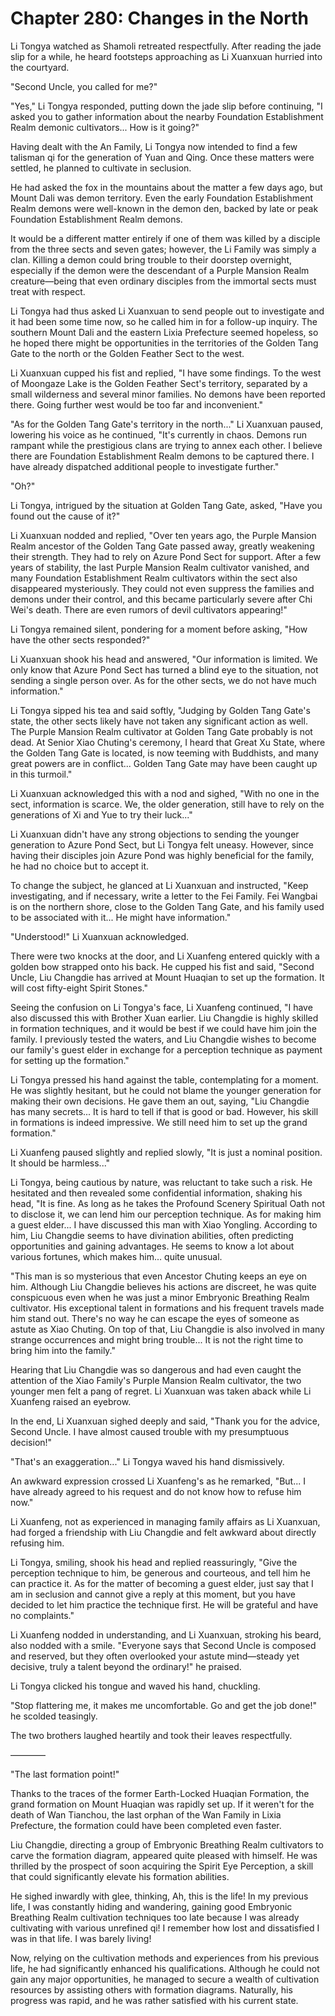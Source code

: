 # Chapter 280: Changes in the North

Li Tongya watched as Shamoli retreated respectfully. After reading the jade slip for a while, he heard footsteps approaching as Li Xuanxuan hurried into the courtyard.

"Second Uncle, you called for me?"

"Yes," Li Tongya responded, putting down the jade slip before continuing, "I asked you to gather information about the nearby Foundation Establishment Realm demonic cultivators... How is it going?"

Having dealt with the An Family, Li Tongya now intended to find a few talisman qi for the generation of Yuan and Qing. Once these matters were settled, he planned to cultivate in seclusion.

He had asked the fox in the mountains about the matter a few days ago, but Mount Dali was demon territory. Even the early Foundation Establishment Realm demons were well-known in the demon den, backed by late or peak Foundation Establishment Realm demons.

It would be a different matter entirely if one of them was killed by a disciple from the three sects and seven gates; however, the Li Family was simply a clan. Killing a demon could bring trouble to their doorstep overnight, especially if the demon were the descendant of a Purple Mansion Realm creature—being that even ordinary disciples from the immortal sects must treat with respect.

Li Tongya had thus asked Li Xuanxuan to send people out to investigate and it had been some time now, so he called him in for a follow-up inquiry. The southern Mount Dali and the eastern Lixia Prefecture seemed hopeless, so he hoped there might be opportunities in the territories of the Golden Tang Gate to the north or the Golden Feather Sect to the west.

Li Xuanxuan cupped his fist and replied, "I have some findings. To the west of Moongaze Lake is the Golden Feather Sect's territory, separated by a small wilderness and several minor families. No demons have been reported there. Going further west would be too far and inconvenient."

"As for the Golden Tang Gate's territory in the north..." Li Xuanxuan paused, lowering his voice as he continued, "It's currently in chaos. Demons run rampant while the prestigious clans are trying to annex each other. I believe there are Foundation Establishment Realm demons to be captured there. I have already dispatched additional people to investigate further."

"Oh?"

Li Tongya, intrigued by the situation at Golden Tang Gate, asked, "Have you found out the cause of it?"

Li Xuanxuan nodded and replied, "Over ten years ago, the Purple Mansion Realm ancestor of the Golden Tang Gate passed away, greatly weakening their strength. They had to rely on Azure Pond Sect for support. After a few years of stability, the last Purple Mansion Realm cultivator vanished, and many Foundation Establishment Realm cultivators within the sect also disappeared mysteriously. They could not even suppress the families and demons under their control, and this became particularly severe after Chi Wei's death. There are even rumors of devil cultivators appearing!"

Li Tongya remained silent, pondering for a moment before asking, "How have the other sects responded?"

Li Xuanxuan shook his head and answered, "Our information is limited. We only know that Azure Pond Sect has turned a blind eye to the situation, not sending a single person over. As for the other sects, we do not have much information."

Li Tongya sipped his tea and said softly, "Judging by Golden Tang Gate's state, the other sects likely have not taken any significant action as well. The Purple Mansion Realm cultivator at Golden Tang Gate probably is not dead. At Senior Xiao Chuting's ceremony, I heard that Great Xu State, where the Golden Tang Gate is located, is now teeming with Buddhists, and many great powers are in conflict... Golden Tang Gate may have been caught up in this turmoil."

Li Xuanxuan acknowledged this with a nod and sighed, "With no one in the sect, information is scarce. We, the older generation, still have to rely on the generations of Xi and Yue to try their luck..."

Li Xuanxuan didn't have any strong objections to sending the younger generation to Azure Pond Sect, but Li Tongya felt uneasy. However, since having their disciples join Azure Pond was highly beneficial for the family, he had no choice but to accept it.

To change the subject, he glanced at Li Xuanxuan and instructed, "Keep investigating, and if necessary, write a letter to the Fei Family. Fei Wangbai is on the northern shore, close to the Golden Tang Gate, and his family used to be associated with it... He might have information."

"Understood!" Li Xuanxuan acknowledged.

There were two knocks at the door, and Li Xuanfeng entered quickly with a golden bow strapped onto his back. He cupped his fist and said, "Second Uncle, Liu Changdie has arrived at Mount Huaqian to set up the formation. It will cost fifty-eight Spirit Stones."

Seeing the confusion on Li Tongya's face, Li Xuanfeng continued, "I have also discussed this with Brother Xuan earlier. Liu Changdie is highly skilled in formation techniques, and it would be best if we could have him join the family. I previously tested the waters, and Liu Changdie wishes to become our family's guest elder in exchange for a perception technique as payment for setting up the formation."

Li Tongya pressed his hand against the table, contemplating for a moment. He was slightly hesitant, but he could not blame the younger generation for making their own decisions. He gave them an out, saying, "Liu Changdie has many secrets... It is hard to tell if that is good or bad. However, his skill in formations is indeed impressive. We still need him to set up the grand formation."

Li Xuanfeng paused slightly and replied slowly, "It is just a nominal position. It should be harmless..."

Li Tongya, being cautious by nature, was reluctant to take such a risk. He hesitated and then revealed some confidential information, shaking his head, "It is fine. As long as he takes the Profound Scenery Spiritual Oath not to disclose it, we can lend him our perception technique. As for making him a guest elder... I have discussed this man with Xiao Yongling. According to him, Liu Changdie seems to have divination abilities, often predicting opportunities and gaining advantages. He seems to know a lot about various fortunes, which makes him... quite unusual.

"This man is so mysterious that even Ancestor Chuting keeps an eye on him. Although Liu Changdie believes his actions are discreet, he was quite conspicuous even when he was just a minor Embryonic Breathing Realm cultivator. His exceptional talent in formations and his frequent travels made him stand out. There's no way he can escape the eyes of someone as astute as Xiao Chuting. On top of that, Liu Changdie is also involved in many strange occurrences and might bring trouble... It is not the right time to bring him into the family."

Hearing that Liu Changdie was so dangerous and had even caught the attention of the Xiao Family's Purple Mansion Realm cultivator, the two younger men felt a pang of regret. Li Xuanxuan was taken aback while Li Xuanfeng raised an eyebrow.

In the end, Li Xuanxuan sighed deeply and said, "Thank you for the advice, Second Uncle. I have almost caused trouble with my presumptuous decision!"

"That's an exaggeration..." Li Tongya waved his hand dismissively.

An awkward expression crossed Li Xuanfeng's as he remarked, "But... I have already agreed to his request and do not know how to refuse him now."

Li Xuanfeng, not as experienced in managing family affairs as Li Xuanxuan, had forged a friendship with Liu Changdie and felt awkward about directly refusing him.

Li Tongya, smiling, shook his head and replied reassuringly, "Give the perception technique to him, be generous and courteous, and tell him he can practice it. As for the matter of becoming a guest elder, just say that I am in seclusion and cannot give a reply at this moment, but you have decided to let him practice the technique first. He will be grateful and have no complaints."

Li Xuanfeng nodded in understanding, and Li Xuanxuan, stroking his beard, also nodded with a smile. "Everyone says that Second Uncle is composed and reserved, but they often overlooked your astute mind—steady yet decisive, truly a talent beyond the ordinary!" he praised.

Li Tongya clicked his tongue and waved his hand, chuckling.

"Stop flattering me, it makes me uncomfortable. Go and get the job done!" he scolded teasingly.

The two brothers laughed heartily and took their leaves respectfully.

————

"The last formation point!"

Thanks to the traces of the former Earth-Locked Huaqian Formation, the grand formation on Mount Huaqian was rapidly set up. If it weren't for the death of Wan Tianchou, the last orphan of the Wan Family in Lixia Prefecture, the formation could have been completed even faster.

Liu Changdie, directing a group of Embryonic Breathing Realm cultivators to carve the formation diagram, appeared quite pleased with himself. He was thrilled by the prospect of soon acquiring the Spirit Eye Perception, a skill that could significantly elevate his formation abilities.

He sighed inwardly with glee, thinking, Ah, this is the life! In my previous life, I was constantly hiding and wandering, gaining good Embryonic Breathing Realm cultivation techniques too late because I was already cultivating with various unrefined qi! I remember how lost and dissatisfied I was in that life. I was barely living!

Now, relying on the cultivation methods and experiences from his previous life, he had significantly enhanced his qualifications. Although he could not gain any major opportunities, he managed to secure a wealth of cultivation resources by assisting others with formation diagrams. Naturally, his progress was rapid, and he was rather satisfied with his current state.
